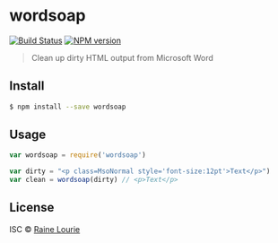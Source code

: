 # wordsoap
[![Build Status](https://travis-ci.org/metaraine/wordsoap.svg?branch=master)](https://travis-ci.org/metaraine/wordsoap)
[![NPM version](https://badge.fury.io/js/wordsoap.svg)](http://badge.fury.io/js/wordsoap)

> Clean up dirty HTML output from Microsoft Word


## Install

```sh
$ npm install --save wordsoap
```


## Usage

```js
var wordsoap = require('wordsoap')

var dirty = "<p class=MsoNormal style='font-size:12pt'>Text</p>")
var clean = wordsoap(dirty) // <p>Text</p>
```


## License

ISC © [Raine Lourie](https://github.com/metaraine)
